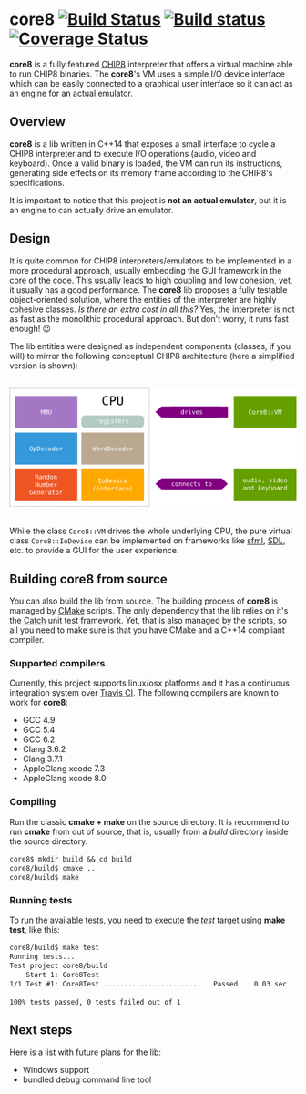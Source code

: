# core8 [![Build Status](https://travis-ci.org/benvenutti/core8.svg?branch=master)](https://travis-ci.org/benvenutti/core8) [![Build status](https://ci.appveyor.com/api/projects/status/k4ci4ocbxed2xufo/branch/master?svg=true)](https://ci.appveyor.com/project/benvenutti/core8/branch/master) [![Coverage Status](https://coveralls.io/repos/github/benvenutti/core8/badge.svg?branch=master)](https://coveralls.io/github/benvenutti/core8?branch=master)

**core8** is a fully featured [CHIP8](https://en.wikipedia.org/wiki/CHIP-8) interpreter that offers a virtual machine able to run CHIP8 binaries. The **core8**'s VM uses a simple I/O device interface which can be easily connected to a graphical user interface so it can act as an engine for an actual emulator.

## Overview

**core8** is a lib written in C++14 that exposes a small interface to cycle a CHIP8 interpreter and to execute I/O operations (audio, video and keyboard). Once a valid binary is loaded, the VM can run its instructions, generating side effects on its memory frame according to the CHIP8's specifications.

It is important to notice that this project is **not an actual emulator**, but it is an engine to can actually drive an emulator.

## Design

It is quite common for CHIP8 interpreters/emulators to be implemented in a more procedural approach, usually embedding the GUI framework in the core of the code. This usually leads to high coupling and low cohesion, yet, it usually has a good performance. The **core8** lib proposes a fully testable object-oriented solution, where the entities of the interpreter are highly cohesive classes. *Is there an extra cost in all this?* Yes, the interpreter is not as fast as the monolithic procedural approach. But don't worry, it runs fast enough! :wink:

The lib entities were designed as independent components (classes, if you will) to mirror the following conceptual CHIP8 architecture (here a simplified version is shown):

<p align="center">
  <br>
  <img src="https://github.com/benvenutti/core8/blob/master/images/core8-overview.png" alt="Overview of core8 architecture">
  <br><br>
</p>

While the class `Core8::VM` drives the whole underlying CPU, the pure virtual class `Core8::IoDevice` can be implemented on frameworks like [sfml](http://www.sfml-dev.org/), [SDL](https://www.libsdl.org/), etc. to provide a GUI for the user experience.

## Building core8 from source

You can also build the lib from source. The building process of **core8** is managed by [CMake](https://cmake.org/) scripts. The only dependency that the lib relies on it's the [Catch](https://github.com/philsquared/Catch) unit test framework. Yet, that is also managed by the scripts, so all you need to make sure is that you have CMake and a C++14 compliant compiler.

### Supported compilers

Currently, this project supports linux/osx platforms and it has a continuous integration system over [Travis CI](https://travis-ci.org/benvenutti/core8).
The following compilers are known to work for **core8**:

- GCC 4.9
- GCC 5.4
- GCC 6.2
- Clang 3.6.2
- Clang 3.7.1
- AppleClang xcode 7.3
- AppleClang xcode 8.0

### Compiling

Run the classic **cmake + make** on the source directory. It is recommend to run **cmake** from out of source, that is, usually from a *build* directory inside the source directory.

```shh
core8$ mkdir build && cd build
core8/build$ cmake ..
core8/build$ make
```

### Running tests

To run the available tests, you need to execute the *test* target using **make test**, like this:

```shh
core8/build$ make test
Running tests...
Test project core8/build
    Start 1: Core8Test
1/1 Test #1: Core8Test ........................   Passed    0.03 sec

100% tests passed, 0 tests failed out of 1
```
## Next steps

Here is a list with future plans for the lib:

- Windows support
- bundled debug command line tool
